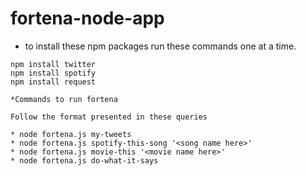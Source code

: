 # fortena-node-app

* to install these npm packages run these commands one at a time.

```
npm install twitter
npm install spotify
npm install request

*Commands to run fortena

Follow the format presented in these queries

* node fortena.js my-tweets
* node fortena.js spotify-this-song '<song name here>'
* node fortena.js movie-this '<movie name here>'
* node fortena.js do-what-it-says 
```
